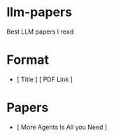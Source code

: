 # llm-papers
  Best LLM papers I read

# Format 
  - [ Title ] [ PDF Link ]

# Papers
  - [ More Agents Is All you Need ] 
